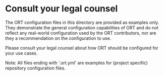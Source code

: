 # Consult your legal counsel

The ORT configuration files in this directory are provided as examples only. They demonstrate the general configuration
capabilities of ORT and do not reflect any real-world configuration used by the ORT contributors, nor are they a
recommendation on the configuration to use.

Please consult your legal counsel about how ORT should be configured for your use cases.

Note: All files ending with '.ort.yml' are examples for (project specific) repository configuration files.
